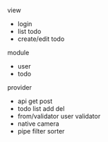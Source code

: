 view
- login
- list todo
- create/edit todo

module
- user
- todo

provider
- api
  get
  post
- todo
  list
  add
  del
- from/validator
  user validator
- native
  camera
- pipe
  filter
  sorter
  

